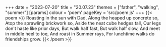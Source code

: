 +++
date = "2023-07-20"
title = "20.07.23"
themes = ["father", "walking", "summer"]
[params]
  colour = 'poem'
  pageKey = 'src/poem.js'
+++
{{< poem >}}
Roasting in the sun with Dad,
Along the heaped up concrete so,
Atop the sprawling brickwork so,
Aside the neat cube hedges tall,
Our legs don't haste like prior days,
But walk half fast,
But walk half slow,
And meet in middle heel to toe,
And roast in Summer rays,
For lunchtime walks do friendships grow.
{{< /poem >}}